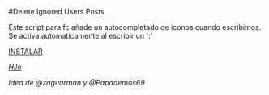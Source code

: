 #Delete Ignored Users Posts

Este script para fc añade un autocompletado de iconos cuando escribimos. Se activa automaticamente al escribir un ':'

[INSTALAR](https://github.com/Pytness/fc-script/raw/master/src/iconAutocomplete/index.user.js)

*[Hilo](https://www.forocoches.com/foro/showthread.php?t=6633095)*

*Idea de @zaguarman y @Papademos69*
